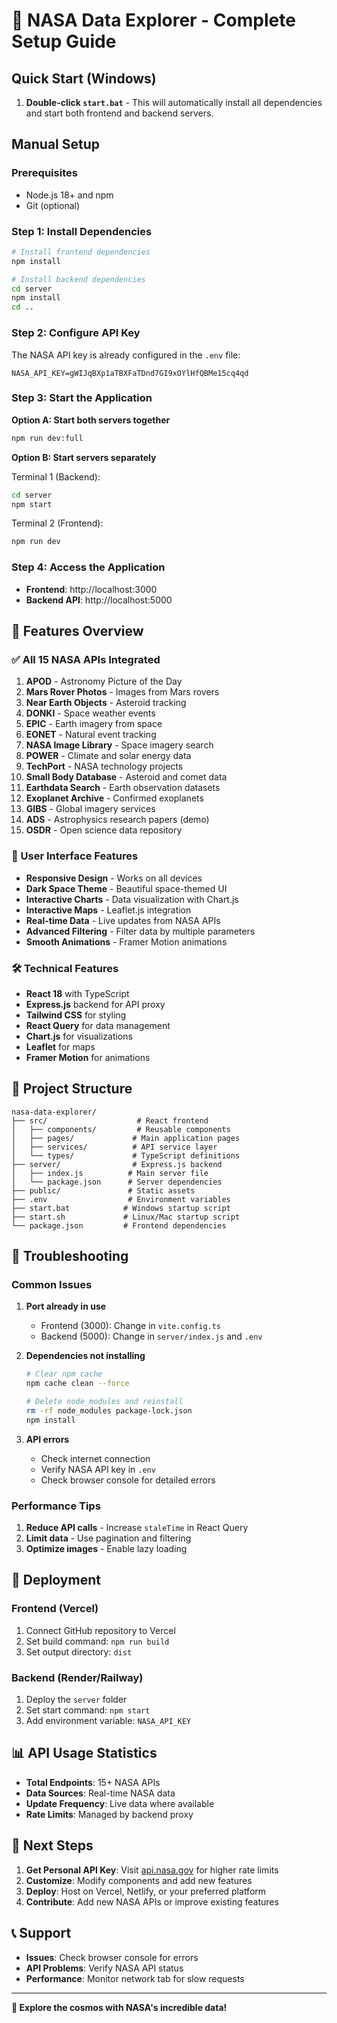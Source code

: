 # 🚀 NASA Data Explorer - Complete Setup Guide

## Quick Start (Windows)

1. **Double-click `start.bat`** - This will automatically install all dependencies and start both frontend and backend servers.

## Manual Setup

### Prerequisites
- Node.js 18+ and npm
- Git (optional)

### Step 1: Install Dependencies

```bash
# Install frontend dependencies
npm install

# Install backend dependencies
cd server
npm install
cd ..
```

### Step 2: Configure API Key

The NASA API key is already configured in the `.env` file:
```
NASA_API_KEY=gWIJqBXp1aTBXFaTDnd7GI9xOYlHfQBMe15cq4qd
```

### Step 3: Start the Application

**Option A: Start both servers together**
```bash
npm run dev:full
```

**Option B: Start servers separately**

Terminal 1 (Backend):
```bash
cd server
npm start
```

Terminal 2 (Frontend):
```bash
npm run dev
```

### Step 4: Access the Application

- **Frontend**: http://localhost:3000
- **Backend API**: http://localhost:5000

## 🌟 Features Overview

### ✅ All 15 NASA APIs Integrated

1. **APOD** - Astronomy Picture of the Day
2. **Mars Rover Photos** - Images from Mars rovers
3. **Near Earth Objects** - Asteroid tracking
4. **DONKI** - Space weather events
5. **EPIC** - Earth imagery from space
6. **EONET** - Natural event tracking
7. **NASA Image Library** - Space imagery search
8. **POWER** - Climate and solar energy data
9. **TechPort** - NASA technology projects
10. **Small Body Database** - Asteroid and comet data
11. **Earthdata Search** - Earth observation datasets
12. **Exoplanet Archive** - Confirmed exoplanets
13. **GIBS** - Global imagery services
14. **ADS** - Astrophysics research papers (demo)
15. **OSDR** - Open science data repository

### 🎨 User Interface Features

- **Responsive Design** - Works on all devices
- **Dark Space Theme** - Beautiful space-themed UI
- **Interactive Charts** - Data visualization with Chart.js
- **Interactive Maps** - Leaflet.js integration
- **Real-time Data** - Live updates from NASA APIs
- **Advanced Filtering** - Filter data by multiple parameters
- **Smooth Animations** - Framer Motion animations

### 🛠 Technical Features

- **React 18** with TypeScript
- **Express.js** backend for API proxy
- **Tailwind CSS** for styling
- **React Query** for data management
- **Chart.js** for visualizations
- **Leaflet** for maps
- **Framer Motion** for animations

## 📁 Project Structure

```
nasa-data-explorer/
├── src/                    # React frontend
│   ├── components/         # Reusable components
│   ├── pages/             # Main application pages
│   ├── services/          # API service layer
│   └── types/             # TypeScript definitions
├── server/                # Express.js backend
│   ├── index.js          # Main server file
│   └── package.json      # Server dependencies
├── public/               # Static assets
├── .env                  # Environment variables
├── start.bat            # Windows startup script
├── start.sh             # Linux/Mac startup script
└── package.json         # Frontend dependencies
```

## 🔧 Troubleshooting

### Common Issues

1. **Port already in use**
   - Frontend (3000): Change in `vite.config.ts`
   - Backend (5000): Change in `server/index.js` and `.env`

2. **Dependencies not installing**
   ```bash
   # Clear npm cache
   npm cache clean --force
   
   # Delete node_modules and reinstall
   rm -rf node_modules package-lock.json
   npm install
   ```

3. **API errors**
   - Check internet connection
   - Verify NASA API key in `.env`
   - Check browser console for detailed errors

### Performance Tips

1. **Reduce API calls** - Increase `staleTime` in React Query
2. **Limit data** - Use pagination and filtering
3. **Optimize images** - Enable lazy loading

## 🚀 Deployment

### Frontend (Vercel)
1. Connect GitHub repository to Vercel
2. Set build command: `npm run build`
3. Set output directory: `dist`

### Backend (Render/Railway)
1. Deploy the `server` folder
2. Set start command: `npm start`
3. Add environment variable: `NASA_API_KEY`

## 📊 API Usage Statistics

- **Total Endpoints**: 15+ NASA APIs
- **Data Sources**: Real-time NASA data
- **Update Frequency**: Live data where available
- **Rate Limits**: Managed by backend proxy

## 🎯 Next Steps

1. **Get Personal API Key**: Visit [api.nasa.gov](https://api.nasa.gov) for higher rate limits
2. **Customize**: Modify components and add new features
3. **Deploy**: Host on Vercel, Netlify, or your preferred platform
4. **Contribute**: Add new NASA APIs or improve existing features

## 📞 Support

- **Issues**: Check browser console for errors
- **API Problems**: Verify NASA API status
- **Performance**: Monitor network tab for slow requests

---

**🌌 Explore the cosmos with NASA's incredible data!**